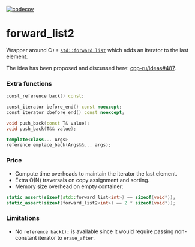 [![codecov](https://codecov.io/gh/pavelkryukov/forward_list2/branch/main/graph/badge.svg?token=5KtoC3WASR)](https://codecov.io/gh/pavelkryukov/forward_list2)

# forward_list2

Wrapper around C++ [`std::forward_list`](https://en.cppreference.com/w/cpp/container/forward_list) which adds an iterator to the last element.

The idea has been proposed and discussed here: [cpp-ru/ideas#487](https://github.com/cpp-ru/ideas/issues/487).


### Extra functions
```c++
const_reference back() const;

const_iterator before_end() const noexcept;
const_iterator cbefore_end() const noexcept;

void push_back(const T& value);
void push_back(T&& value);

template<class... Args>
reference emplace_back(Args&&... args);
```

### Price
* Compute time overheads to maintain the iterator the last element.
* Extra O(N) traversals on copy assignment and sorting.
* Memory size overhead on empty container:
```c++
static_assert(sizeof(std::forward_list<int>) == sizeof(void*));
static_assert(sizeof(forward_list2<int>) == 2 * sizeof(void*));
```

### Limitations

* No `reference back();` is available since it would require passing non-constant iterator to `erase_after`.

